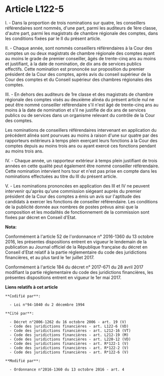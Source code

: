 # Article L122-5

I. - Dans la proportion de trois nominations sur quatre, les conseillers référendaires sont nommés, d'une part, parmi les
auditeurs de 1ère classe, d'autre part, parmi les magistrats de chambre régionale des comptes, dans les conditions fixées par
le II du présent article.

II. - Chaque année, sont nommés conseillers référendaires à la Cour des comptes un ou deux magistrats de chambre régionale
des comptes ayant au moins le grade de premier conseiller, âgés de trente-cinq ans au moins et justifiant, à la date de
nomination, de dix ans de services publics effectifs. Cette nomination est prononcée sur proposition du premier président de
la Cour des comptes, après avis du conseil supérieur de la Cour des comptes et du Conseil supérieur des chambres régionales
des comptes.

III. - En dehors des auditeurs de 1re classe et des magistrats de chambre régionale des comptes visés au deuxième alinéa du
présent article nul ne peut être nommé conseiller référendaire s'il n'est âgé de trente-cinq ans au moins à la date de
nomination et s'il ne justifie de dix ans de services publics ou de services dans un organisme relevant du contrôle de la
Cour des comptes.

Les nominations de conseillers référendaires intervenant en application du précédent alinéa sont pourvues au moins à raison
d'une sur quatre par des rapporteurs extérieurs à temps plein exerçant leurs fonctions à la Cour des comptes depuis au moins
trois ans ou ayant exercé ces fonctions pendant au moins trois ans.

IV. - Chaque année, un rapporteur extérieur à temps plein justifiant de trois années en cette qualité peut également être
nommé conseiller référendaire. Cette nomination intervient hors tour et n'est pas prise en compte dans les nominations
effectuées au titre du III du présent article.

V. - Les nominations prononcées en application des III et IV ne peuvent intervenir qu'après qu'une commission siégeant auprès
du premier président de la Cour des comptes a émis un avis sur l'aptitude des candidats à exercer les fonctions de conseiller
référendaire. Les conditions de la publicité donnée aux nombres de postes prévus ainsi que la composition et les modalités de
fonctionnement de la commission sont fixées par décret en Conseil d'Etat.

**Nota:**

Conformément à l'article 52 de l'ordonnance n° 2016-1360 du 13 octobre 2016, les présentes dispositions entrent en vigueur le
lendemain de la publication au Journal officiel de la République française du décret en Conseil d'Etat relatif à la partie
réglementaire du code des juridictions financières, et au plus tard le 1er juillet 2017.

Conformément à l'article 184 du décret n° 2017-671 du 28 avril 2017 modifiant la partie réglementaire du code des
juridictions financières, les présentes dispositions entrent en vigueur le 1er mai 2017.

**Liens relatifs à cet article**

	**Codifié par**:

	  - Loi n°94-1040 du 2 décembre 1994

	**Cité par**:

	  - Décret n°2006-1262 du 16 octobre 2006 - art. 19 (V)
	  - Code des juridictions financières - art. L122-6 (VD)
	  - Code des juridictions financières - art. L212-16 (VT)
	  - Code des juridictions financières - art. L212-19 (M)
	  - Code des juridictions financières - art. L220-12 (VD)
	  - Code des juridictions financières - art. R*122-1 (V)
	  - Code des juridictions financières - art. R*122-2 (V)
	  - Code des juridictions financières - art. R*122-6 (V)

	**Modifié par**:

	  - Ordonnance n°2016-1360 du 13 octobre 2016 - art. 4
